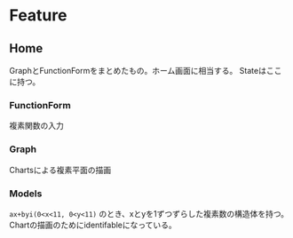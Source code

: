 # Feature

## Home
GraphとFunctionFormをまとめたもの。ホーム画面に相当する。
Stateはここに持つ。

### FunctionForm 
複素関数の入力

### Graph
Chartsによる複素平面の描画

### Models
`ax+byi(0<x<11, 0<y<11)` のとき、xとyを1ずつずらした複素数の構造体を持つ。
Chartの描画のためにidentifableになっている。
